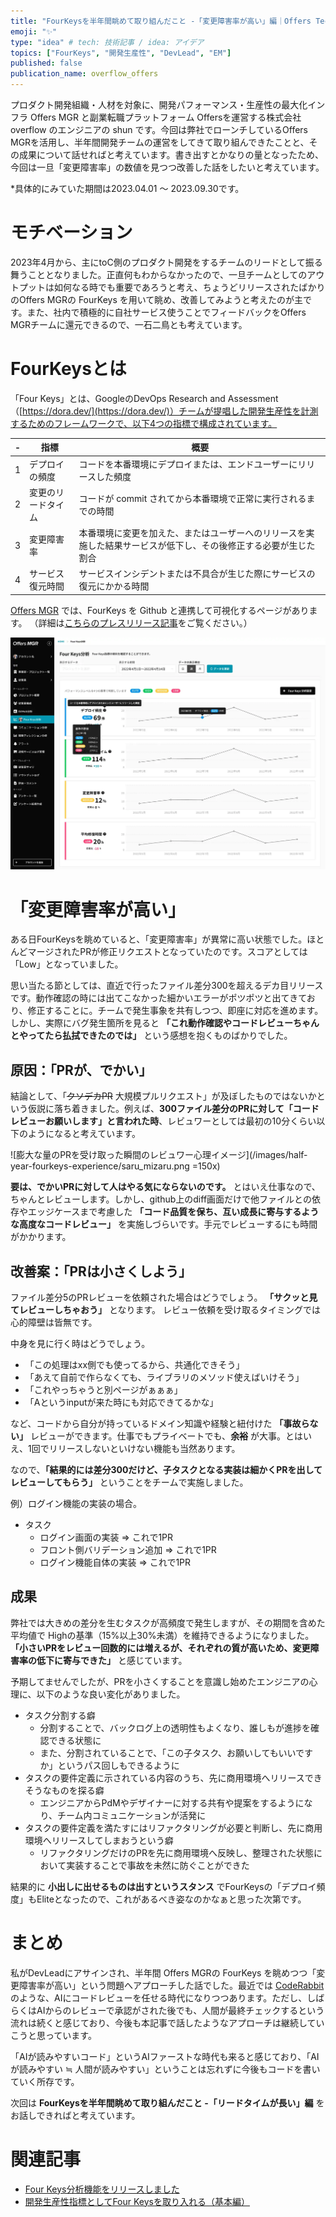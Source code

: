 ```yaml
---
title: "FourKeysを半年間眺めて取り組んだこと -「変更障害率が高い」編｜Offers Tech Blog"
emoji: "✨"
type: "idea" # tech: 技術記事 / idea: アイデア
topics: ["FourKeys", "開発生産性", "DevLead", "EM"]
published: false
publication_name: overflow_offers
---
```

<!-- textlint-disable ja-technical-writing/sentence-length -->
プロダクト開発組織・人材を対象に、開発パフォーマンス・生産性の最大化インフラ Offers MGR と副業転職プラットフォーム Offersを運営する株式会社 overflow のエンジニアの shun です。今回は弊社でローンチしているOffers MGRを活用し、半年間開発チームの運営をしてきて取り組んできたことと、その成果について話せればと考えています。書き出すとかなりの量となったため、今回は一旦「変更障害率」の数値を見つつ改善した話をしたいと考えています。
<!-- textlint-enable ja-technical-writing/sentence-length -->

*具体的にみていた期間は2023.04.01 〜 2023.09.30です。

# モチベーション
<!-- textlint-disable ja-technical-writing/sentence-length -->
2023年4月から、主にtoC側のプロダクト開発をするチームのリードとして振る舞うこととなりました。正直何もわからなかったので、一旦チームとしてのアウトプットは如何なる時でも重要であろうと考え、ちょうどリリースされたばかりのOffers MGRの FourKeys を用いて眺め、改善してみようと考えたのが主です。また、社内で積極的に自社サービス使うことでフィードバックをOffers MGRチームに還元できるので、一石二鳥とも考えています。
<!-- textlint-enable ja-technical-writing/sentence-length -->

# FourKeysとは
「Four Keys」とは、GoogleのDevOps Research and Assessment（[https://dora.dev/](https://dora.dev/)）チームが提唱した開発生産性を計測するためのフレームワークで、以下4つの指標で構成されています。

|-|指標|概要|
|-|---|---|
|1|デプロイの頻度| コードを本番環境にデプロイまたは、エンドユーザーにリリースした頻度|
|2|変更のリードタイム| コードが commit されてから本番環境で正常に実行されるまでの時間|
|3|変更障害率| 本番環境に変更を加えた、またはユーザーへのリリースを実施した結果サービスが低下し、その後修正する必要が生じた割合|
|4|サービス復元時間| サービスインシデントまたは不具合が生じた際にサービスの復元にかかる時間|

[Offers MGR](https://offers-mgr.com/) では、FourKeys を Github と連携して可視化するページがあります。
（詳細は[こちらのプレスリリース記事](https://prtimes.jp/main/html/rd/p/000000100.000053307.html#:~:text=%E3%80%8CFour%20Keys%E3%80%8D%E3%81%A8%E3%81%AF&text=Four%20Keys%E3%82%BD%E3%83%95%E3%83%88%E3%82%A6%E3%82%A7%E3%82%A2%E9%96%8B%E7%99%BA%E3%82%92,%E3%81%A7%E3%81%8D%E3%82%8B%E3%82%88%E3%81%86%E3%81%AB%E3%81%AA%E3%82%8A%E3%81%BE%E3%81%99%E3%80%82)をご覧ください。）

![Offers MGR FourKeys Sample](/images/half-year-fourkeys-experience/offers-mgr-fourkeys-sample.webp)

# 「変更障害率が高い」
ある日FourKeysを眺めていると、「変更障害率」が異常に高い状態でした。ほとんどマージされたPRが修正リクエストとなっていたのです。スコアとしては「Low」となっていました。

思い当たる節としては、直近で行ったファイル差分300を超えるデカ目リリースです。動作確認の時には出てこなかった細かいエラーがポツポツと出てきており、修正することに。チームで発生事象を共有しつつ、即座に対応を進めます。しかし、実際にバグ発生箇所を見ると **「これ動作確認やコードレビューちゃんとやってたら払拭できたのでは」** という感想を抱くものばかりでした。

## 原因：「PRが、でかい」
結論として、「~~クソデカPR~~ 大規模プルリクエスト」が及ぼしたものではないかという仮説に落ち着きました。例えば、**300ファイル差分のPRに対して「コードレビューお願いします」と言われた時**、レビュワーとしては最初の10分くらい以下のようになると考えています。

<!-- textlint-disable ja-technical-writing/no-exclamation-question-mark -->
![膨大な量のPRを受け取った瞬間のレビュワー心理イメージ](/images/half-year-fourkeys-experience/saru_mizaru.png =150x)
<!-- textlint-enable ja-technical-writing/no-exclamation-question-mark -->

**要は、でかいPRに対して人はやる気にならないのです。** とはいえ仕事なので、ちゃんとレビューします。しかし、github上のdiff画面だけで他ファイルとの依存やエッジケースまで考慮した **「コード品質を保ち、互い成長に寄与するような高度なコードレビュー」** を実施しづらいです。手元でレビューするにも時間がかかります。

## 改善案：「PRは小さくしよう」
ファイル差分5のPRレビューを依頼された場合はどうでしょう。
**「サクッと見てレビューしちゃおう」** となります。
レビュー依頼を受け取るタイミングでは心的障壁は皆無です。

中身を見に行く時はどうでしょう。
- 「この処理はxx側でも使ってるから、共通化できそう」
- 「あえて自前で作らなくても、ライブラリのメソッド使えばいけそう」
- 「これやっちゃうと別ページがぁぁぁ」
- 「Aというinputが来た時にも対応できてるかな」

など、コードから自分が持っているドメイン知識や経験と紐付けた **「事故らない」** レビューができます。仕事でもプライベートでも、**余裕** が大事。とはいえ、1回でリリースしないといけない機能も当然あります。

なので、**「結果的には差分300だけど、子タスクとなる実装は細かくPRを出してレビューしてもらう」** ということをチームで実施しました。

例）ログイン機能の実装の場合。
- タスク
  - ログイン画面の実装 => これで1PR
  - フロント側バリデーション追加 => これで1PR
  - ログイン機能自体の実装 => これで1PR

## 成果
弊社では大きめの差分を生むタスクが高頻度で発生しますが、その期間を含めた平均値で Highの基準（15%以上30%未満）を維持できるようになりました。**「小さいPRをレビュー回数的には増えるが、それぞれの質が高いため、変更障害率の低下に寄与できた」** と感じています。

予期してませんでしたが、PRを小さくすることを意識し始めたエンジニアの心理に、以下のような良い変化がありました。

- タスク分割する癖
  - 分割することで、バックログ上の透明性もよくなり、誰しもが進捗を確認できる状態に
  - また、分割されていることで、「この子タスク、お願いしてもいいですか」というパス回しもできるように
- タスクの要件定義に示されている内容のうち、先に商用環境へリリースできそうなものを探る癖
  - エンジニアからPdMやデザイナーに対する共有や提案をするようになり、チーム内コミュニケーションが活発に
- タスクの要件定義を満たすにはリファクタリングが必要と判断し、先に商用環境へリリースしてしまおうという癖
  - リファクタリングだけのPRを先に商用環境へ反映し、整理された状態において実装することで事故を未然に防ぐことができた

結果的に **小出しに出せるものは出すというスタンス** でFourKeysの「デプロイ頻度」もEliteとなったので、これがあるべき姿なのかなぁと思った次第です。

# まとめ
私がDevLeadにアサインされ、半年間 Offers MGRの FourKeys を眺めつつ「変更障害率が高い」という問題へアプローチした話でした。最近では [CodeRabbit](https://coderabbit.ai/)のような、AIにコードレビューを任せる時代になりつつあります。ただし、しばらくはAIからのレビューで承認がされた後でも、人間が最終チェックするという流れは続くと感じており、今後も本記事で話したようなアプローチは継続していこうと思っています。

<!-- textlint-disable ja-technical-writing/no-doubled-joshi -->
「AIが読みやすいコード」というAIファーストな時代も来ると感じており、「AIが読みやすい ≒ 人間が読みやすい」ということは忘れずに今後もコードを書いていく所存です。
<!-- textlint-enable ja-technical-writing/no-doubled-joshi -->

次回は **FourKeysを半年間眺めて取り組んだこと -「リードタイムが長い」編** をお話しできればと考えています。

# 関連記事
- [Four Keys分析機能をリリースしました](https://zenn.dev/offersmgr/articles/da0df6e4d91746)
- [開発生産性指標としてFour Keysを取り入れる（基本編）](https://zenn.dev/offersmgr/articles/202eaed6899dc2)